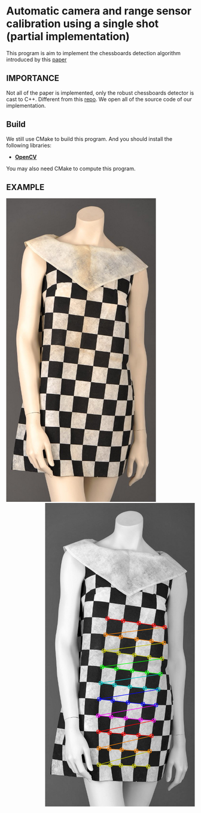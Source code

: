 # Automatic camera and range sensor calibration using a single shot (**partial implementation**)

This program is aim to implement the chessboards detection algorithm introduced by this [paper](https://cn.bing.com/academic/profile?id=48bac0b01b22b24028a5e6110335d107&encoded=0&v=paper_preview&mkt=zh-cn)


## **IMPORTANCE**
Not all of the paper is implemented, only the robust chessboards detector is cast to C++. Different from this [repo](https://github.com/onlyliucat/Multi-chessboard-Corner-extraction-detection-). We open all of the source code of our implementation.


## Build

We still use CMake to build this program. And you should install the following libraries:

* [**OpenCV**](https://opencv.org/)

You may also need CMake to compute this program.

## EXAMPLE

<div align="left">
<img src="data/05.png" width="400" alt="org" />
</div>
<div align="right">
<img src="data/results/05.png" width="400" alt="result" />
</div>
